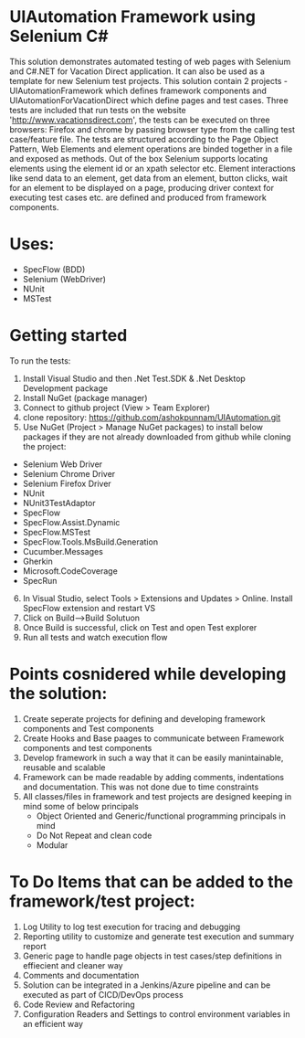 # UIAutomation Framework using Selenium C#
This solution demonstrates automated testing of web pages with Selenium and C#.NET for Vacation Direct application. It can also be used as a template for new Selenium test projects. This solution contain 2 projects - UIAutomationFramework which defines framework components and UIAutomationForVacationDirect which define pages and test cases.
Three tests are included that run tests on the website 'http://www.vacationsdirect.com', the tests can be executed on three browsers: Firefox and chrome by passing browser type from the calling test case/feature file. 
The tests are structured according to the Page Object Pattern, Web Elements and element operations are binded together in a file and exposed as methods. Out of the box Selenium supports locating elements using the element id or an xpath selector etc.
Element interactions like send data to an element, get data from an element, button clicks, wait for an element to be displayed on a page, producing driver context for executing test cases etc. are defined and produced from framework components.

# Uses:
- SpecFlow (BDD)
- Selenium (WebDriver)
- NUnit 
- MSTest


# Getting started
To run the tests:
1. Install Visual Studio and then .Net Test.SDK & .Net Desktop Development package
2. Install NuGet (package manager)
3. Connect to github project (View > Team Explorer)
4. clone repository: https://github.com/ashokpunnam/UIAutomation.git
5. Use NuGet (Project > Manage NuGet packages) to install below packages if they are not already downloaded from github while cloning the project:
  - Selenium Web Driver
  - Selenium Chrome Driver
  - Selenium Firefox Driver
  - NUnit   
  - NUnit3TestAdaptor
  - SpecFlow
  - SpecFlow.Assist.Dynamic
  - SpecFlow.MSTest
  - SpecFlow.Tools.MsBuild.Generation
  - Cucumber.Messages
  - Gherkin
  - Microsoft.CodeCoverage  
  - SpecRun
 6. In Visual Studio, select Tools > Extensions and Updates > Online. Install SpecFlow extension and restart VS 
 7. Click on Build-->Build Solutuon
 8. Once Build is successful, click on Test and open Test explorer
 9. Run all tests and watch execution flow
  
# Points cosnidered while developing the solution:
  1.  Create seperate projects for defining and developing framework components and Test components
  2. Create Hooks and Base paages to communicate between Framework components and test components
  3. Develop framework in such a way that it can be easily manintainable, reusable and scalable
  4. Framework can be made readable by adding comments, indentations and documentation. This was not done due to time constraints
  5. All classes/files in framework and test projects are designed keeping in mind some of below principals
      - Object Oriented and Generic/functional programming principals in mind
      - Do Not Repeat and clean code
      - Modular      
 
# To Do Items that can be added to the framework/test project:
  1. Log Utility to log test execution for tracing and debugging
  2. Reporting utility to customize and generate test execution and summary report
  3. Generic page to handle page objects in test cases/step definitions in effiecient and cleaner way
  4. Comments and documentation
  5. Solution can be integrated in a Jenkins/Azure pipeline and can be executed as part of CICD/DevOps process
  6. Code Review and Refactoring
  7. Configuration Readers and Settings to control environment variables in an efficient way
